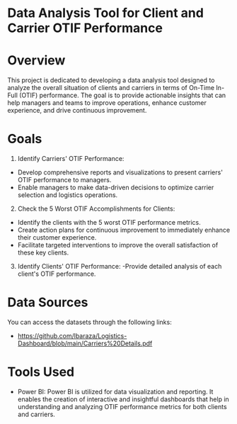 # Data Analysis Tool for Client and Carrier OTIF Performance

# Overview
This project is dedicated to developing a data analysis tool designed to analyze the overall situation of clients and carriers in terms of On-Time In-Full (OTIF) performance. 
The goal is to provide actionable insights that can help managers and teams to improve operations, enhance customer experience, and drive continuous improvement.

# Goals
1. Identify Carriers' OTIF Performance:
- Develop comprehensive reports and visualizations to present carriers' OTIF performance to managers.
- Enable managers to make data-driven decisions to optimize carrier selection and logistics operations.
2. Check the 5 Worst OTIF Accomplishments for Clients:
- Identify the clients with the 5 worst OTIF performance metrics.
- Create action plans for continuous improvement to immediately enhance their customer experience.
- Facilitate targeted interventions to improve the overall satisfaction of these key clients.
3. Identify Clients' OTIF Performance:
-Provide detailed analysis of each client's OTIF performance.

# Data Sources
You can access the datasets through the following links:
- https://github.com/lbaraza/Logistics-Dashboard/blob/main/Carriers%20Details.pdf
# Tools Used
- Power BI: Power BI is utilized for data visualization and reporting. 
It enables the creation of interactive and insightful dashboards that help in understanding and analyzing OTIF performance metrics for both clients and carriers.
